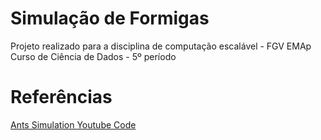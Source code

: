 # Simulação de Formigas

Projeto realizado para a disciplina de computação escalável - FGV EMAp 
Curso de Ciência de Dados - 5º período

# Referências

[Ants Simulation Youtube Code](https://github.com/johnBuffer/AntSimulator)
